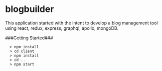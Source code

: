 # blogbuilder

This application started with the intent to develop a blog management tool using react, redux,
express, graphql, apollo, mongoDB.

###Getting Started###

```
  > npm install
  > cd client
  > npm install
  > cd ..
  > npm start
```